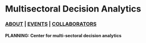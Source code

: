 # Multisectoral Decision Analytics
### [ABOUT](README.md) | [EVENTS](EVENTS.md) | [COLLABORATORS](COLLABORATORS.md)
 
#### PLANNING: Center for multi-sectoral decision analytics
